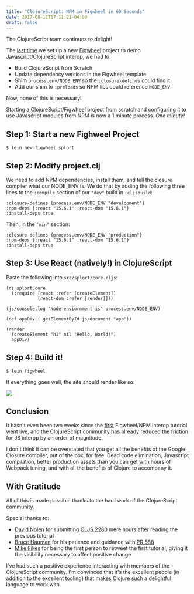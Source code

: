```yaml
---
title: "ClojureScript: NPM in Figwheel in 60 Seconds"
date: 2017-08-11T17:11:21-04:00
draft: false
---
```


The ClojureScript team continues to delight!

The [last time](/posts/react-figwheel-npm/) we set up a new [Figwheel](https://github.com/bhauman/lein-figwheel)
project to demo Javascript/ClojureScript interop, we had to:

+ Build ClojureScript from Scratch
+ Update dependency versions in the Figwheel template
+ Shim `process.env/NODE_ENV` so the `:closure-defines` could find it
+ Add our shim to `:preloads` so NPM libs could reference `NODE_ENV`

Now, none of this is necessary!

Starting a ClojureScript/Figwheel project from scratch and configuring it to use
Javascript modules from NPM is now a 1 minute process. *One minute!*

## Step 1: Start a new Fighweel Project

```
$ lein new figwheel splort
```

## Step 2: Modify project.clj

We need to add NPM dependencies, install them, and tell the closure compiler what
our NODE_ENV is.  We do that by adding the following three lines to the `:compile`
section of our `"dev"` build in `:cljsbuild`:

```
:closure-defines {process.env/NODE_ENV "development"}
:npm-deps {:react "15.6.1" :react-dom "15.6.1"}
:install-deps true
```

Then, in the `"min"` section:

```
:closure-defines {process.env/NODE_ENV "production"}
:npm-deps {:react "15.6.1" :react-dom "15.6.1"}
:install-deps true
```

## Step 3: Use React (natively!) in ClojureScript

Paste the following into `src/splort/core.cljs`:

```
(ns splort.core
  (:require [react :refer [createElement]]
            [react-dom :refer [render]]))

(js/console.log "Node enviornment is" process.env/NODE_ENV)

(def appDiv (.getElementById js/document "app"))

(render
  (createElement "h1" nil "Hello, World!")
  appDiv)
```

## Step 4: Build it!

```
$ lein figwheel
```

If everything goes well, the site should render like so:

<img src="/react-figwheel-npm2.png" />

## Conclusion

It hasn't even been two weeks since the [first](/posts/react-figwheel-npm/)
Figwheel/NPM interop tutorial went live, and the ClojureScript community has
already reduced the friction for JS interop by an order of magnitude.

I don't think it can be overstated that you get all the benefits of the Google
Closure compiler, out of the box, for free.  Dead code elimination, Javascript
compilation, better production assets than you can get with hours of Webpack
tuning, and with all the benefits of Clojure to accompany it.

## With Gratitude
All of this is made possible thanks to the hard work of the ClojureScript
community.

Special thanks to:

+ [David Nolen](https://twitter.com/swannodette) for submitting [CLJS 2280](https://github.com/clojure/clojurescript/commit/537f60c975a29983c62647b4ea67b0bc08979366) mere hours after reading the previous tutorial
+ [Bruce Hauman](https://twitter.com/bhauman) for his patience and guidance with [PR 588](https://github.com/bhauman/lein-figwheel/pull/588)
+ [Mike Fikes](https://twitter.com/mfikes) for being the first person to retweet the first tutorial, giving it the visibility necessary to affect positive change

I've had such a positive experience interacting with members of the ClojureScript
community. I'm convinced that it's the excellent people (in addition to the
excellent tooling) that makes Clojure such a delightful language to work with.

